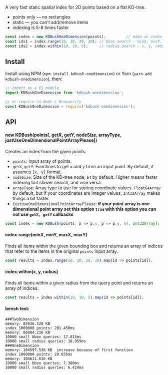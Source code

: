 

A very fast static spatial index for 2D points based on a flat KD-tree.

- points only — no rectangles
- static — you can't add/remove items
- indexing is 5-8 times faster

```js
const index = new KDBushOneDimension(points);         // make an index
const ids1 = index.range(10, 10, 20, 20); // bbox search - minX, minY, maxX, maxY
const ids2 = index.within(10, 10, 5);     // radius search - x, y, radius
```

## Install

Install using NPM (`npm install kdbush-onedimension`) or Yarn (`yarn add kdbush-onedimension`), then:

```js
// import as a ES module
import KDBushOneDimension from 'kdbush-onedimension';

// or require in Node / Browserify
const KDBushOneDimension = require('kdbush-onedimension');
```

## API

#### new KDBush(points[, getX, getY, nodeSize, arrayType, justUseOneDimensionalPointArrayPlease])

Creates an index from the given points.

- `points`: Input array of points.
- `getX`, `getY`: Functions to get `x` and `y` from an input point. By default, it assumes `[x, y]` format.
- `nodeSize`: Size of the KD-tree node, `64` by default. Higher means faster indexing but slower search, and vise versa.
- `arrayType`: Array type to use for storing coordinate values. `Float64Array` by default, but if your coordinates are integer values, `Int32Array` makes things a bit faster.
- `justUseOneDimensionalPointArrayPlease`: **if your point array is one dimensional point array set this option `true` with this option you can not use `getX, getY` callbacks**

```js
const index = new KDBush(points, p => p.x, p => p.y, 64, Int32Array);
```

#### index.range(minX, minY, maxX, maxY)

Finds all items within the given bounding box and returns an array of indices that refer to the items in the original `points` input array.

```js
const results = index.range(10, 10, 20, 20).map(id => points[id]);
```

#### index.within(x, y, radius)

Finds all items within a given radius from the query point and returns an array of indices.

```js
const results = index.within(10, 10, 5).map(id => points[id]);
```

#### bench test:

```
###TwoDimension
memory: 85936.528 KB
index 1000000 points: 201.450ms
memory: 86004.216 KB
10000 small bbox queries: 17.815ms
10000 small radius queries: 18.959ms
###OneDimension
memory: 104597.536 KB  increase because of first function
index 1000000 points: 29.035ms
memory: 104611.616 KB
10000 small bbox queries: 7.380ms
10000 small radius queries: 6.424ms
```
